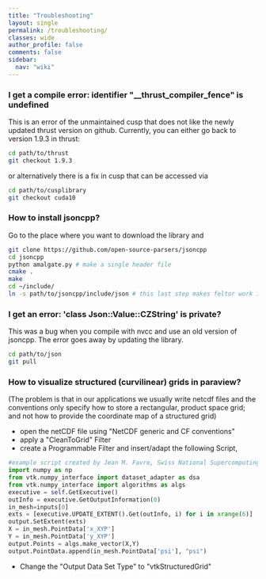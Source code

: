 ```yaml
---
title: "Troubleshooting"
layout: single
permalink: /troubleshooting/
classes: wide
author_profile: false
comments: false
sidebar:
  nav: "wiki"
---
```


### I get a compile error: identifier "__thrust_compiler_fence" is undefined

This is an error of the unmaintained cusp that does not like the newly
updated thrust version on github. Currently, you can either go back to
version 1.9.3 in thrust:

```sh
cd path/to/thrust
git checkout 1.9.3
```
or alternatively there is a fix in cusp that can be accessed via
```sh
cd path/to/cusplibrary
git checkout cuda10
```

### How to install jsoncpp?

Go to the place where you want to download the library and
```sh
git clone https://github.com/open-source-parsers/jsoncpp
cd jsoncpp
python amalgate.py # make a single header file
cmake .
make
cd ~/include/
ln -s path/to/jsoncpp/include/json # this last step makes feltor work in the default configuration
```

### I get an error:  'class Json::Value::CZString' is private?
This was a bug when you compile with nvcc and use an old version of jsoncpp.
The error goes away by updating the library.
```sh
cd path/to/json
git pull
```

### How to visualize structured (curvilinear) grids in paraview?

(The problem is that in our applications we usually write netcdf files
and the conventions only specify how to store a rectangular, product
space grid; and not how to provide the coordinate map of a structured
grid)

- open the netCDF file using "NetCDF generic and CF conventions"
- apply a "CleanToGrid" Filter
- create a Programmable Filter and insert/adapt the following Script,


```python
#example script created by Jean M. Favre, Swiss National Supercomputing Center
import numpy as np
from vtk.numpy_interface import dataset_adapter as dsa
from vtk.numpy_interface import algorithms as algs
executive = self.GetExecutive()
outInfo = executive.GetOutputInformation(0)
in_mesh=inputs[0]
exts = [executive.UPDATE_EXTENT().Get(outInfo, i) for i in xrange(6)]
output.SetExtent(exts)
X = in_mesh.PointData['x_XYP']
Y = in_mesh.PointData['y_XYP']
output.Points = algs.make_vector(X,Y)
output.PointData.append(in_mesh.PointData['psi'], "psi")
```
- Change the "Output Data Set Type" to "vtkStructuredGrid"
